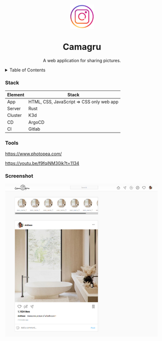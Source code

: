 <!-- TITLE -->
<br />
<div align="center">
  <img src="logo.png" alt="Logo" width="80" height="80">
  <h1 align="center">Camagru</h3>
  <p align="center">
    A web application for sharing pictures.
  </p>
</div>

<!-- TABLE OF CONTENTS -->
<details>
  <summary>Table of Contents</summary>
  <ol>
    <li>
      <a href="#about-the-project">About The Project</a>
      <ul>
        <li><a href="#built-with">Built With</a></li>
      </ul>
    </li>
    <li>
      <a href="#getting-started">Getting Started</a>
      <ul>
        <li><a href="#prerequisites">Prerequisites</a></li>
        <li><a href="#installation">Installation</a></li>
      </ul>
    </li>
    <li><a href="#usage">Usage</a></li>
    <li><a href="#roadmap">Roadmap</a></li>
    <li><a href="#contributing">Contributing</a></li>
    <li><a href="#license">License</a></li>
    <li><a href="#contact">Contact</a></li>
    <li><a href="#acknowledgments">Acknowledgments</a></li>
  </ol>
</details>


### Stack

Element    |  Stack
---        | ---
App        | HTML, CSS, JavaScript => CSS only web app
Server     | Rust
Cluster    | K3d
CD         | ArgoCD
CI         | Gitlab

### Tools

https://www.photopea.com/

https://youtu.be/f9fqiNM30ik?t=1134

### Screenshot
<div align="left"><img src="miniature.png" alt="miniature" width="500" height="500"></div>
